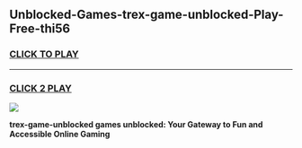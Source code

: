 
## Unblocked-Games-trex-game-unblocked-Play-Free-thi56
<h3>
<a href="https://premium76.site?title=trex-game-unblocked&ref=10A">CLICK TO PLAY</a></h3>
<hr>

<h3>
<a href="https://premium76.site?title=trex-game-unblocked&ref=10A">CLICK 2 PLAY</a>
  
</h3>

<a href="https://premium76.site?title=trex-game-unblocked&ref=10A"><img src="https://clearcache.store/games.png"></a>


**trex-game-unblocked games unblocked: Your Gateway to Fun and Accessible Online Gaming**
